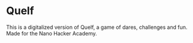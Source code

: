 # Quelf
This is a digitalized version of Quelf, a game of dares, challenges and fun. Made for the Nano Hacker Academy.